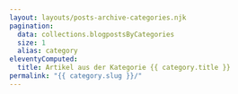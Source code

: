 ```yaml
---
layout: layouts/posts-archive-categories.njk
pagination:
  data: collections.blogpostsByCategories
  size: 1
  alias: category
eleventyComputed:
  title: Artikel aus der Kategorie {{ category.title }}
permalink: "{{ category.slug }}/"
---
```

